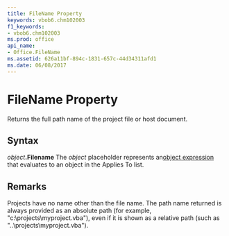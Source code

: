 ```yaml
---
title: FileName Property
keywords: vbob6.chm102003
f1_keywords:
- vbob6.chm102003
ms.prod: office
api_name:
- Office.FileName
ms.assetid: 626a11bf-894c-1831-657c-44d34311afd1
ms.date: 06/08/2017
---
```



# FileName Property



Returns the full path name of the project file or host document.

## Syntax

_object_**.Filename**
The  _object_ placeholder represents an[object expression](../../Glossary/vbe-glossary.md) that evaluates to an object in the Applies To list.

## Remarks

Projects have no name other than the file name.
The path name returned is always provided as an absolute path (for example, "c:\projects\myproject.vba"), even if it is shown as a relative path (such as "..\projects\myproject.vba").

